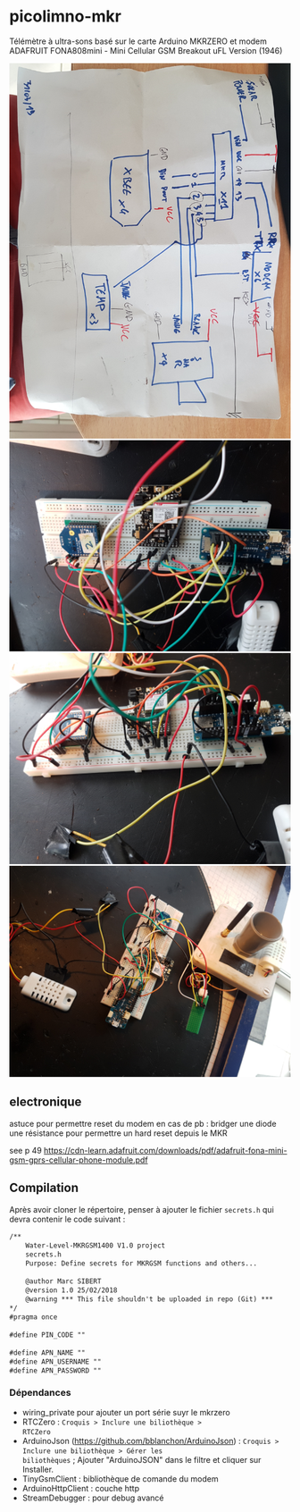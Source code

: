 # picolimno-mkr

Télémètre à ultra-sons basé sur le carte Arduino MKRZERO et modem ADAFRUIT  FONA808mini - Mini Cellular GSM Breakout uFL Version (1946)

![plan](doc/electroniquepico2019..jpg)
![breadboard](doc/BB1.jpg)
![breadboard](doc/BB2.jpg)
![breadboard](doc/BB3.jpg)

## electronique
astuce pour permettre reset du modem en cas de pb : bridger une diode une résistance pour permettre un hard reset depuis le MKR

see p 49 https://cdn-learn.adafruit.com/downloads/pdf/adafruit-fona-mini-gsm-gprs-cellular-phone-module.pdf

## Compilation
Après avoir cloner le répertoire, penser à ajouter le fichier
<code>secrets.h</code> qui devra contenir le code suivant :

```
/**
    Water-Level-MKRGSM1400 V1.0 project
    secrets.h
    Purpose: Define secrets for MKRGSM functions and others...
  
    @author Marc SIBERT
    @version 1.0 25/02/2018
    @warning *** This file shouldn't be uploaded in repo (Git) ***
*/
#pragma once

#define PIN_CODE ""

#define APN_NAME ""
#define APN_USERNAME ""
#define APN_PASSWORD ""
```

### Dépendances
* wiring_private
pour ajouter un port série suyr le mkrzero
* RTCZero :
  <code>Croquis > Inclure une biliothèque > RTCZero</code>
* ArduinoJson (https://github.com/bblanchon/ArduinoJson) :
  <code>Croquis > Inclure une biliothèque > Gérer les biliothèques</code> ; Ajouter "ArduinoJSON" dans le filtre et cliquer sur Installer.
* TinyGsmClient : bibliothèque de comande du modem
* ArduinoHttpClient : couche http
* StreamDebugger : pour debug avancé


